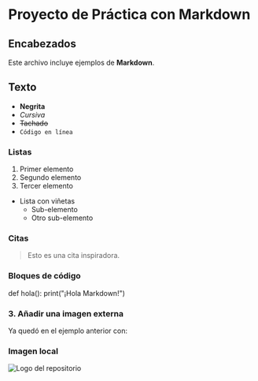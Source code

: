 # Proyecto de Práctica con Markdown

## Encabezados
Este archivo incluye ejemplos de **Markdown**.

## Texto
- **Negrita**
- *Cursiva*
- ~~Tachado~~
- `Código en línea`

### Listas
1. Primer elemento
2. Segundo elemento
3. Tercer elemento

- Lista con viñetas
  - Sub-elemento
  - Otro sub-elemento

### Citas
> Esto es una cita inspiradora.  

### Bloques de código
def hola():
    print("¡Hola Markdown!")


### **3. Añadir una imagen externa**
Ya quedó en el ejemplo anterior con:


### Imagen local
![Logo del repositorio](./images/logo.png)



